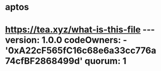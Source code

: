 # aptos
# https://tea.xyz/what-is-this-file --- version: 1.0.0 codeOwners:   - '0xA22cF565fC16c68e6a33cc776a74cfBF2868499d' quorum: 1
